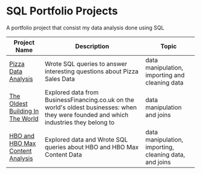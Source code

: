 # SQL Portfolio Projects
A portfolio project that consist my data analysis done using SQL

Project Name  | Description   |  Topic
------------- | ------------- | ------------------
[Pizza Data Analysis](https://github.com/RYGcode/SQL-Portfolio-Projects/tree/main/Pizza%20Data%20Analysis)  | Wrote SQL queries to answer interesting questions about Pizza Sales Data | data manipulation, importing and cleaning data
[The Oldest Building In The World](https://github.com/RYGcode/SQL-Portfolio-Projects/tree/main/The%20Oldest%20Building%20In%20The%20World)  | Explored data from BusinessFinancing.co.uk on the world's oldest businesses: when they were founded and which industries they belong to | data manipulation and joins
[HBO and HBO Max Content Analysis](https://github.com/RYGcode/SQL-Portfolio-Projects/tree/main/HBO%20and%20HBO%20Max%20Content)  | Explored data and Wrote SQL queries about HBO and HBO Max Content Data | data manipulation, importing, cleaning data, and joins
